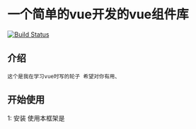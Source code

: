 # 一个简单的vue开发的vue组件库



   [![Build Status](https://travis-ci.org/zhangxiaolin999/Vue-UI.svg?branch=master)](https://travis-ci.org/zhangxiaolin999/Vue-UI)    
   
## 介绍 
    这个是我在学习vue时写的轮子 希望对你有用、
## 开始使用 
  1: 安装
   使用本框架是